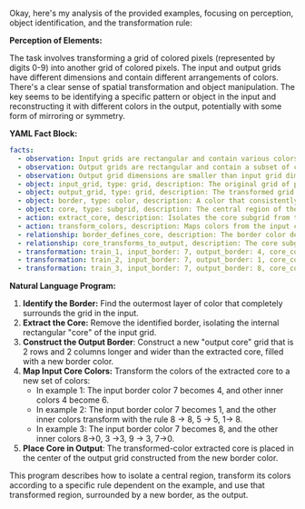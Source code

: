 Okay, here's my analysis of the provided examples, focusing on perception, object identification, and the transformation rule:

**Perception of Elements:**

The task involves transforming a grid of colored pixels (represented by digits 0-9) into another grid of colored pixels. The input and output grids have different dimensions and contain different arrangements of colors. There's a clear sense of spatial transformation and object manipulation. The key seems to be identifying a specific pattern or object in the input and reconstructing it with different colors in the output, potentially with some form of mirroring or symmetry.

**YAML Fact Block:**


```yaml
facts:
  - observation: Input grids are rectangular and contain various colors.
  - observation: Output grids are rectangular and contain a subset of colors from the input, or have colors that are related or derived in some way from colors found in the input grid.
  - observation: Output grid dimensions are smaller than input grid dimensions.
  - object: input_grid, type: grid, description: The original grid of pixels.
  - object: output_grid, type: grid, description: The transformed grid of pixels.
  - object: border, type: color, description: A color that consistently frames an inner part of the image in the input grid. In train_1, this color is 7, train_2 the border color is 7, and in train_3 the border color is 7.
  - object: core, type: subgrid, description: The central region of the input grid, defined by the border.
  - action: extract_core, description: Isolates the core subgrid from the input grid.
  - action: transform_colors, description: Maps colors from the input core to new colors in the output core.
  - relationship: border_defines_core, description: The border color defines the boundary of the core subgrid.
  - relationship: core_transforms_to_output, description: The core subgrid, after color transformation, becomes the output grid.
  - transformation: train_1, input_border: 7, output_border: 4, core_color_change: 4 -> 6.
  - transformation: train_2, input_border: 7, output_border: 1, core_color_change: 8 -> 8, 5 -> 5, 1-> 8.
  - transformation: train_3, input_border: 7, output_border: 8, core_color_change: 8->0, 3 ->3, 9 -> 3, 7->0.
```


**Natural Language Program:**

1.  **Identify the Border:** Find the outermost layer of color that completely surrounds the grid in the input.
2.  **Extract the Core:** Remove the identified border, isolating the internal rectangular "core" of the input grid.
3.  **Construct the Output Border**: Construct a new "output core" grid that is 2 rows and 2 columns longer and wider than the extracted core, filled with a new border color.
4.  **Map Input Core Colors:** Transform the colors of the extracted core to a new set of colors:
    *   In example 1: The input border color 7 becomes 4, and other inner colors 4 become 6.
    *   In example 2: The input border color 7 becomes 1, and the other inner colors transform with the rule 8 -> 8, 5 -> 5, 1-> 8.
    *   In example 3: The input border color 7 becomes 8, and the other inner colors 8->0, 3 ->3, 9 -> 3, 7->0.
5. **Place Core in Output**: The transformed-color extracted core is placed in the center of the output grid constructed from the new border color.

This program describes how to isolate a central region, transform its colors according to a specific rule dependent on the example, and use that transformed region, surrounded by a new border, as the output.
